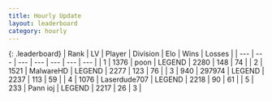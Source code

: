 ```yaml
---
title: Hourly Update
layout: leaderboard
category: hourly
---
```


{: .leaderboard}
| Rank | LV | Player | Division | Elo | Wins | Losses |
| --- | --- | --- | --- | --- | --- | --- |
| <span data-change="0">1</span> | 1376 | <span title="ID: 540690">poon</span> | LEGEND | <span data-change="10">2280</span> | <span data-change="2">148</span> | <span data-change="0">74</span> |
| <span data-change="0">2</span> | 1521 | <span title="ID: 261794">MalwareHD</span> | LEGEND | <span data-change="7">2277</span> | <span data-change="1">123</span> | <span data-change="0">76</span> |
| <span data-change="0">3</span> | 940 | <span title="ID: 544038">297974</span> | LEGEND | <span data-change="0">2237</span> | <span data-change="0">113</span> | <span data-change="0">59</span> |
| <span data-change="0">4</span> | 1076 | <span title="ID: 372321">Laserdude707</span> | LEGEND | <span data-change="0">2218</span> | <span data-change="0">90</span> | <span data-change="0">61</span> |
| <span data-change="0">5</span> | 233 | <span title="ID: 540693">Pann ioj</span> | LEGEND | <span data-change="0">2217</span> | <span data-change="0">26</span> | <span data-change="0">3</span> |